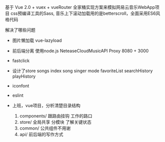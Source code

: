 基于 Vue 2.0 + vuex + vueRouter 全家桶实现方案来模拟网易云音乐WebApp项目 css预编译工具的Sass, 音乐上下滚动加载用的是betterscroll，全面采用ES6风格代码
 
解决了哪些问题
- 图片懒加载 vue-lazyload
- 前后端分离
  使用node.js NeteaseCloudMusicAPI Proxy  8080 + 3000
- fastclick 
- 设计了store
  songs index song singer mode favoriteList searchHistory playHistory
- iconfont
- eslint

- 上班，vue项目，分析清楚目录结构
  1.  components/ 跟路由挂钩 工作的路口
  2. store/ 全局共享 分模块 了解关键状态
  3. common/ 公共组件不用谢
  4. api/ 前后端的写作方式